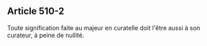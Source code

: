 Article 510-2
----
Toute signification faite au majeur en curatelle doit l'être aussi à son
curateur, à peine de nullité.
